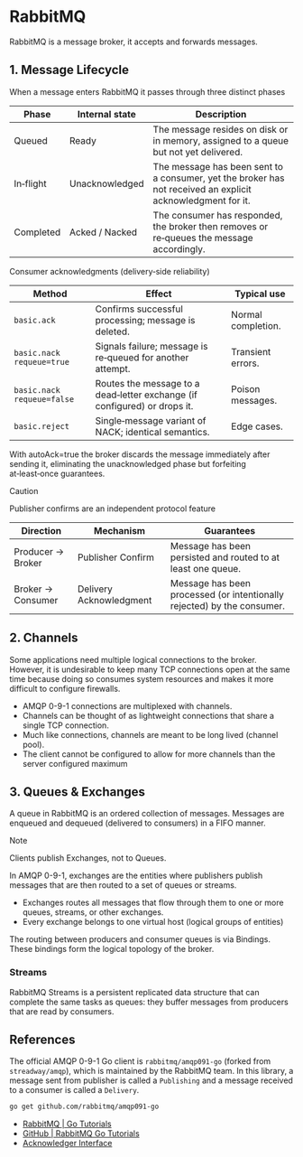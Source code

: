 # RabbitMQ 

RabbitMQ is a message broker, it accepts and forwards messages. 

## 1. Message Lifecycle

When a message enters RabbitMQ it passes through three distinct phases

| Phase     | Internal state | Description                                                                                                 |
| --------- | -------------- | ----------------------------------------------------------------------------------------------------------- |
| Queued    | Ready          | The message resides on disk or in memory, assigned to a queue but not yet delivered.                        |
| In‑flight | Unacknowledged | The message has been sent to a consumer, yet the broker has not received an explicit acknowledgment for it. |
| Completed | Acked / Nacked | The consumer has responded, the broker then removes or re‑queues the message accordingly.                   |

Consumer acknowledgments (delivery‑side reliability)  

| Method                     | Effect                                                                    | Typical use        |
| -------------------------- | ------------------------------------------------------------------------- | ------------------ |
| `basic.ack`                | Confirms successful processing; message is deleted.                       | Normal completion. |
| `basic.nack requeue=true`  | Signals failure; message is re‑queued for another attempt.                | Transient errors.  |
| `basic.nack requeue=false` | Routes the message to a dead‑letter exchange (if configured) or drops it. | Poison messages.   |
| `basic.reject`             | Single‑message variant of NACK; identical semantics.                      | Edge cases.        |

With autoAck=true the broker discards the message immediately after sending it, eliminating the unacknowledged phase but forfeiting at‑least‑once guarantees.

> [!CAUTION]
> Publisher confirms are an independent protocol feature

| Direction         | Mechanism                | Guarantees                                                              |
| ----------------- | ------------------------ | ----------------------------------------------------------------------- |
| Producer → Broker | Publisher Confirm        | Message has been persisted and routed to at least one queue.            |
| Broker → Consumer | Delivery Acknowledgment  | Message has been processed (or intentionally rejected) by the consumer. |


## 2. Channels 

Some applications need multiple logical connections to the broker. However, it is undesirable to keep many TCP connections open at the same time because doing so consumes system resources and makes it more difficult to configure firewalls. 

- AMQP 0-9-1 connections are multiplexed with channels.
- Channels can be thought of as lightweight connections that share a single TCP connection.
- Much like connections, channels are meant to be long lived (channel pool). 
- The client cannot be configured to allow for more channels than the server configured maximum

## 3. Queues & Exchanges

A queue in RabbitMQ is an ordered collection of messages. Messages are enqueued and dequeued (delivered to consumers) in a FIFO manner.

> [!NOTE]
> Clients publish Exchanges, not to Queues.

In AMQP 0-9-1, exchanges are the entities where publishers publish messages that are then routed to a set of queues or streams. 

- Exchanges routes all messages that flow through them to one or more queues, streams, or other exchanges.
- Every exchange belongs to one virtual host (logical groups of entities)

The routing between producers and consumer queues is via Bindings. These bindings form the logical topology of the broker.

### Streams

RabbitMQ Streams is a persistent replicated data structure that can complete the same tasks as queues: they buffer messages from producers that are read by consumers.

## References

The official AMQP 0-9-1 Go client is `rabbitmq/amqp091-go` (forked from `streadway/amqp`), which is maintained by the RabbitMQ team. In this library, a message sent from publisher is called a `Publishing` and a message received to a consumer is called a `Delivery`.

```sh
go get github.com/rabbitmq/amqp091-go
```

- [RabbitMQ | Go Tutorials](https://www.rabbitmq.com/tutorials/tutorial-one-go)
- [GitHub | RabbitMQ Go Tutorials](https://github.com/rabbitmq/rabbitmq-tutorials/tree/main/go)
- [Acknowledger Interface](https://github.com/rabbitmq/amqp091-go/blob/v1.10.0/delivery.go#L19)